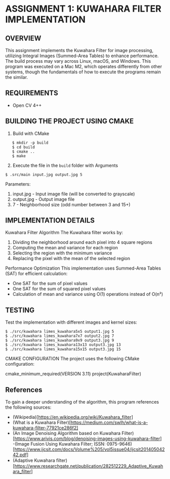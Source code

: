 # ASSIGNMENT 1: KUWAHARA FILTER IMPLEMENTATION

## OVERVIEW

This assignment implements the Kuwahara Filter for image processing, utilizing Integral Images (Summed-Area Tables) to enhance performance. The build process may vary across Linux, macOS, and Windows. This program was executed on a Mac M2, which operates differently from other systems, though the fundamentals of how to execute the programs remain the similar.

## REQUIREMENTS

- Open CV 4++

## BUILDING THE PROJECT USING CMAKE

1. Build with CMake

```
   $ mkdir -p build
   $ cd build
   $ cmake ..
   $ make
```

2. Execute the file in the `build` folder with Arguments

```
$ .src/main input.jpg output.jpg 5
```

Parameters:

1. input.jpg - Input image file (will be converted to grayscale)
2. output.jpg - Output image file
3. 7 - Neighborhood size (odd number between 3 and 15+)

## IMPLEMENTATION DETAILS

Kuwahara Filter Algorithm
The Kuwahara filter works by:

1. Dividing the neighborhood around each pixel into 4 square regions
2. Computing the mean and variance for each region
3. Selecting the region with the minimum variance
4. Replacing the pixel with the mean of the selected region

Performance Optimization
This implementation uses Summed-Area Tables (SAT) for efficient calculation:

- One SAT for the sum of pixel values
- One SAT for the sum of squared pixel values
- Calculation of mean and variance using O(1) operations instead of O(n²)

## TESTING

Test the implementation with different images and kernel sizes:

```
$ ./src/kuwahara limes_kuwahara5x5 output1.jpg 5
$ ./src/kuwahara limes_kuwahara7x7 output2.jpg 7
$ ./src/kuwahara limes_kuwahara9x9 output3.jpg 9
$ ./src/kuwahara limes_kuwahara13x13 output3.jpg 13
$ ./src/kuwahara limes_kuwahara15x15 output3.jpg 15
```

CMAKE CONFIGURATION
The project uses the following CMake configuration:

cmake_minimum_required(VERSION 3.11)
project(KuwaharaFilter)

## References

To gain a deeper understanding of the algorithm, this program references the following sources:

- (Wikipedia)[https://en.wikipedia.org/wiki/Kuwahara_filter]
- (What is a Kuwahara Filter)[https://medium.com/swlh/what-is-a-kuwahara-filter-77921ce286f2]
- (An Image Denoising Algorithm based on Kuwahara Filter)[https://www.arivis.com/blog/denoising-images-using-kuwahara-filter]
  -(Image Fusion Using Kuwahara Filter; ISSN: 0975-9646)[https://www.ijcsit.com/docs/Volume%205/vol5issue04/ijcsit20140504242.pdf]
- (Adaptive Kuwahara ﬁlter)[https://www.researchgate.net/publication/282512229_Adaptive_Kuwahara_filter]
